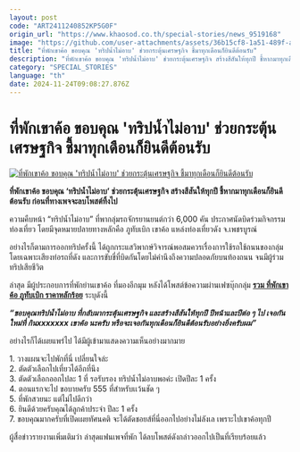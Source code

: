 ```yaml
---
layout: post
code: "ART2411240852KP5G0F"
origin_url: "https://www.khaosod.co.th/special-stories/news_9519168"
image: "https://github.com/user-attachments/assets/36b15cf8-1a51-489f-a697-265f7e20e5d6"
title: "ที่พักเขาค้อ ขอบคุณ 'ทริปน้ำไม่อาบ' ช่วยกระตุ้นเศรษฐกิจ ชี้มาทุกเดือนก็ยินดีต้อนรับ"
description: "ที่พักเขาค้อ ขอบคุณ 'ทริปน้ำไม่อาบ' ช่วยกระตุ้นเศรษฐกิจ สร้างสีสันให้ทุกปี ชี้หากมาทุกเดือนก็ยินดีต้อนรับ ก่อนที่ทางเพจจะลบโพสต์ทิ้งไป"
category: "SPECIAL_STORIES"
language: "th"
date: 2024-11-24T09:08:27.876Z
---
```


# ที่พักเขาค้อ ขอบคุณ 'ทริปน้ำไม่อาบ' ช่วยกระตุ้นเศรษฐกิจ ชี้มาทุกเดือนก็ยินดีต้อนรับ

[![ที่พักเขาค้อ ขอบคุณ 'ทริปน้ำไม่อาบ' ช่วยกระตุ้นเศรษฐกิจ ชี้มาทุกเดือนก็ยินดีต้อนรับ](https://www.khaosod.co.th/wpapp/uploads/2024/11/kin-q.jpg "ที่พักเขาค้อ ขอบคุณ 'ทริปน้ำไม่อาบ' ช่วยกระตุ้นเศรษฐกิจ ชี้มาทุกเดือนก็ยินดีต้อนรับ")](https://www.khaosod.co.th/wpapp/uploads/2024/11/kin-q.jpg)

**ที่พักเขาค้อ ขอบคุณ ‘ทริปน้ำไม่อาบ’ ช่วยกระตุ้นเศรษฐกิจ สร้างสีสันให้ทุกปี ชี้หากมาทุกเดือนก็ยินดีต้อนรับ ก่อนที่ทางเพจจะลบโพสต์ทิ้งไป**

ความคืบหน้า “ทริปน้ำไม่อาบ” ที่พากลุ่มรถจักรยานยนต์กว่า 6,000 คัน ประกาศนัดบิดร่วมกิจกรรมท่องเที่ยว โดยมีจุดหมายปลายทางหลักคือ ภูทับเบิก เขาค้อ แหล่งท่องเที่ยวดัง จ.เพชรบูรณ์

อย่างไรก็ตามการออกทริปครั้งนี้ ได้ถูกกระแสวิพากษ์วิจารณ์พอสมควรเรื่องการใช้รถใช้ถนนของกลุ่ม โดยเฉพาะเสียงท่อรถที่ดัง และการขับขี่ที่บิดกันโดยไม่คำนึงถึงความปลอดภัยบนท้องถนน จนมีผู้ร่วมทริปเสียชีวิต

ล่าสุด มีผู้ประกอบการที่พักย่านเขาค้อ ที่มองอีกมุม หลังได้โพสต์ข้อความผ่านเฟซบุ๊กกลุ่ม **[รวม ที่พักเขาค้อ ภูทับเบิก ราคาหลักร้อย](https://www.facebook.com/groups/2142371529155409/?hoisted_section_header_type=recently_seen&multi_permalinks=8868978926494602&__cft__[0]=AZXFWJYvYai7VDji1N06B91pUGa8b_gtNf0Zs8VDCV299_0OfbsTXLP3gwFv69MZkf5ba7Yox1RlgPLGJSvPzUu7paIN6AAihvSvMpfjEfvty2jfBE3OQQuKCqqz8MuKCiDVEapzAbjwdZEXkrillPLxO-mwM4NfE__gs40Z_NFEQusbTOXqgQYZnmh7bZRSUDSYg9UbKDq8C7KxZDY4Qie8&__tn__=-UC%2CP-R)** ระบุดังนี้

_**“ขอบคุณทริปน้ำไม่อาบ ที่กลับมากระตุ้นเศรษฐกิจ และสร้างสีสันให้ทุกปี ปีหน้าและปีต่อ ๆ ไป เจอกันใหม่ที่ กินxxxxxxx เขาค้อ นะครับ หรือจะเจอกันทุกเดือนก็ยินดีต้อนรับอย่างยิ่งครับผม”**_

อย่างไรก็ได้เผยแพร่ไป ได้มีผู้เข้ามาแสดงความเห็นอย่างมากมาย

1\. วางแผนจะไปพักที่นี่ เปลี่ยนใจล่ะ  
2\. ตัดตัวเลือกไปเที่ยวได้อีกที่นึง  
3\. ตัดตัวเลือกออกไปละ 1 ที่ รอรับรอง ทริปน้ำไม่อาบพอค่ะ เปิดปีละ 1 ครั้ง  
4\. ตอนแรกจะไป ขอบายครับ 555 ที่สำหรับเเว้นชัด ๆ  
5\. ที่พักสวยนะ แต่ไม่ไปดีกว่า  
6\. ยินดีด้วยครับคุณได้ลูกค้าประจำ ปีละ 1 ครั้ง  
7\. ขอบคุณมากครับที่เปิดเผยทัศนคติ จะได้ตัดชอยส์ที่นี่ออกไปอย่างไม่ลังเล เพราะไปเขาค้อทุกปี

ผู้สื่อข่าวรายงานเพิ่มเติมว่า ล่าสุดแฟนเพจที่พัก ได้ลบโพสต์ดังกล่าวออกไปเป็นที่เรียบร้อยแล้ว

